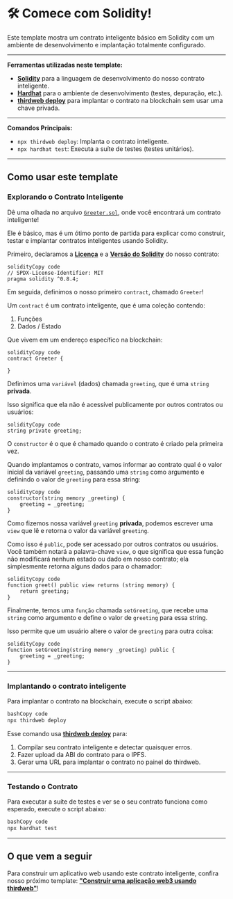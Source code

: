 # 🛠️ Comece com Solidity!

Este template mostra um contrato inteligente básico em Solidity com um ambiente de desenvolvimento e implantação totalmente configurado.

---

**Ferramentas utilizadas neste template:**

- [**Solidity**](https://docs.soliditylang.org/en/v0.8.14/) para a linguagem de desenvolvimento do nosso contrato inteligente.
- [**Hardhat**](https://hardhat.org/) para o ambiente de desenvolvimento (testes, depuração, etc.).
- [**thirdweb deploy**](https://portal.thirdweb.com/thirdweb-deploy) para implantar o contrato na blockchain sem usar uma chave privada.

---

**Comandos Principais:**

- `npx thirdweb deploy`: Implanta o contrato inteligente.
- `npx hardhat test`: Executa a suíte de testes (testes unitários).

---

## **Como usar este template**

### **Explorando o Contrato Inteligente**

Dê uma olhada no arquivo [`Greeter.sol`](https://www.notion.so/flow-br/contracts/Greeter.sol), onde você encontrará um contrato inteligente!

Ele é básico, mas é um ótimo ponto de partida para explicar como construir, testar e implantar contratos inteligentes usando Solidity.

Primeiro, declaramos a [**Licença**](https://spdx.org/licenses/) e a [**Versão do Solidity**](https://github.com/ethereum/solidity/releases) do nosso contrato:

```solidity
solidityCopy code
// SPDX-License-Identifier: MIT
pragma solidity ^0.8.4;

```

Em seguida, definimos o nosso primeiro `contract`, chamado `Greeter`!

Um `contract` é um contrato inteligente, que é uma coleção contendo:

1. Funções
2. Dados / Estado

Que vivem em um endereço específico na blockchain:

```solidity
solidityCopy code
contract Greeter {

}

```

Definimos uma `variável` (dados) chamada `greeting`, que é uma `string` **privada**.

Isso significa que ela não é acessível publicamente por outros contratos ou usuários:

```solidity
solidityCopy code
string private greeting;

```

O `constructor` é o que é chamado quando o contrato é criado pela primeira vez.

Quando implantamos o contrato, vamos informar ao contrato qual é o valor inicial da variável `greeting`, passando uma `string` como argumento e definindo o valor de `greeting` para essa string:

```solidity
solidityCopy code
constructor(string memory _greeting) {
    greeting = _greeting;
}

```

Como fizemos nossa variável `greeting` **privada**, podemos escrever uma `view` que lê e retorna o valor da variável `greeting`.

Como isso é `public`, pode ser acessado por outros contratos ou usuários. Você também notará a palavra-chave `view`, o que significa que essa função não modificará nenhum estado ou dado em nosso contrato; ela simplesmente retorna alguns dados para o chamador:

```solidity
solidityCopy code
function greet() public view returns (string memory) {
    return greeting;
}

```

Finalmente, temos uma `função` chamada `setGreeting`, que recebe uma `string` como argumento e define o valor de `greeting` para essa string.

Isso permite que um usuário altere o valor de `greeting` para outra coisa:

```solidity
solidityCopy code
function setGreeting(string memory _greeting) public {
    greeting = _greeting;
}

```

---

### **Implantando o contrato inteligente**

Para implantar o contrato na blockchain, execute o script abaixo:

```bash
bashCopy code
npx thirdweb deploy

```

Esse comando usa [**thirdweb deploy**](https://portal.thirdweb.com/thirdweb-deploy) para:

1. Compilar seu contrato inteligente e detectar quaisquer erros.
2. Fazer upload da ABI do contrato para o IPFS.
3. Gerar uma URL para implantar o contrato no painel do thirdweb.

---

### **Testando o Contrato**

Para executar a suíte de testes e ver se o seu contrato funciona como esperado, execute o script abaixo:

```bash
bashCopy code
npx hardhat test

```

---

## **O que vem a seguir**

Para construir um aplicativo web usando este contrato inteligente, confira nosso próximo template: [**"Construir uma aplicação web3 usando thirdweb"**](https://replit.com/@thirdweb/Build-a-web3-Application-using-thirdweb)!
